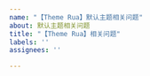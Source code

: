 ```yaml
---
name: "【Theme Rua】默认主题相关问题"
about: 默认主题相关问题
title: "【Theme Rua】相关问题"
labels: ''
assignees: ''

---
```




